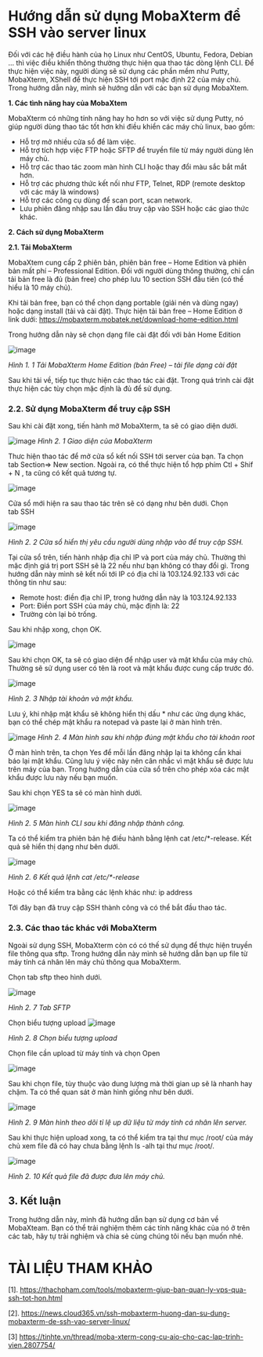 ﻿# **Hướng dẫn sử dụng MobaXterm để SSH vào server linux**
Đối với các hệ điều hành của họ Linux như CentOS, Ubuntu, Fedora, Debian … thì việc điều khiển thông thường thực hiện qua thao tác dòng lệnh CLI. Để thực hiện việc này, người dùng sẽ sử dụng các phần mềm như Putty, MobaXterm, XShell để thực hiện SSH tới port mặc định 22 của máy chủ. Trong hướng dẫn này, mình sẽ hướng dẫn với các bạn sử dụng MobaXtem.

**1. Các tình năng hay của MobaXtem**

MobaXterm có những tính năng hay ho hơn so với việc sử dụng Putty, nó giúp người dùng thao tác tốt hơn khi điều khiển các máy chủ linux, bao gồm:

- Hỗ trợ mở nhiều cửa sổ để làm việc.
- Hỗ trợ tích hợp việc FTP hoặc SFTP để truyền file từ máy người dùng lên máy chủ.
- Hỗ trợ các thao tác zoom màn hình CLI hoặc thay đổi màu sắc bắt mắt hơn.
- Hỗ trợ các phương thức kết nối như FTP, Telnet, RDP (remote desktop với các máy là windows)
- Hỗ trợ các công cụ dùng để scan port, scan network.
- Lưu phiên đăng nhập sau lần đầu truy cập vào SSH hoặc các giao thức khác.

**2. Cách sử dụng MobaXterm**

**2.1. Tải MobaXterm**

MobaXtem cung cấp 2 phiên bản, phiên bản free – Home Edition và phiên bản mất phí – Professional Edition. Đối với người dùng thông thường, chỉ cần tải bản free là đủ (bản free) cho phép lưu 10 section SSH đầu tiên (có thể hiểu là 10 máy chủ).

Khi tải bản free, bạn có thể chọn dạng portable (giải nén và dùng ngay) hoặc dạng install (tải và cài đặt). Thực hiện tải bản free – Home Edition ở link dưới: https://mobaxterm.mobatek.net/download-home-edition.html

Trong hướng dẫn này sẽ chọn dạng file cài đặt đối với bản Home Edition

![image](https://user-images.githubusercontent.com/65167293/157795810-74ce247d-d5b2-4207-88f6-3ac6f132c4d4.png)

*Hình 1. 1   Tải MobaXterm Home Edition (bản Free) – tải file dạng cài đặt*

Sau khi tải về, tiếp tục thực hiện các thao tác cài đặt. Trong quá trình cài đặt thực hiện các tùy chọn mặc định là đủ để sử dụng.
###
### **2.2. Sử dụng MobaXterm để truy cập SSH**
Sau khi cài đặt xong, tiến hành mở MobaXterm, ta sẽ có giao diện dưới.

![image](https://user-images.githubusercontent.com/65167293/157795881-cb29bfdb-84ef-4f06-8e59-6c5b41180a5a.png)
*Hình 2. 1   Giao diện của MobaXterm*

Thưc hiện thao tác để mở cửa sổ kết nối SSH tới server của bạn. Ta chọn tab Section=> New section. Ngoài ra, có thể thực hiện tổ hợp phím Ctl + Shif + N , ta cũng có kết quả tương tự.

![image](https://user-images.githubusercontent.com/65167293/157795909-6c48e6bd-285a-4764-94a8-331bc09fca22.png)

Cửa sổ mới hiện ra sau thao tác trên sẽ có dạng như bên dưới. Chọn tab SSH

![image](https://user-images.githubusercontent.com/65167293/157795939-f31881ed-c405-4e85-a58b-52b30734e3c2.png)

*Hình 2. 2    Cửa sổ hiển thị yêu cầu người dùng nhập vào để truy cập SSH.*

Tại cửa sổ trên, tiến hành nhập địa chỉ IP và port của máy chủ. Thường thì mặc định giá trị port SSH sẽ là 22 nếu như bạn không có thay đổi gì. Trong hướng dẫn này mình sẽ kết nối tới IP có địa chỉ là 103.124.92.133 với các thông tin như sau:

- Remote host: điền địa chỉ IP, trong hướng dẫn này là 103.124.92.133
- Port: Điền port SSH của máy chủ, mặc định là: 22
- Trường còn lại bỏ trống.

Sau khi nhập xong, chọn OK.

![image](https://user-images.githubusercontent.com/65167293/157795956-1bb3623f-b904-4bcf-9e4b-06840b5fc9ac.png)

Sau khi chọn OK, ta sẽ có giao diện để nhập user và mật khẩu của máy chủ. Thường sẽ sử dụng user có tên là root và mật khẩu được cung cấp trước đó.

![image](https://user-images.githubusercontent.com/65167293/157796004-579144d9-5bce-4d75-b5c0-ceb6cdba9b91.png)

*Hình 2. 3   Nhập tài khoản và mật khẩu.*

Lưu ý, khi nhập mật khẩu sẽ không hiển thị dấu \* như các ứng dụng khác, bạn có thể chép mật khẩu ra notepad và paste lại ở màn hình trên.


![image](https://user-images.githubusercontent.com/65167293/157796021-74b51aaf-0313-4d0c-91bf-9bc0971bbbe5.png)
*Hình 2. 4   Màn hình sau khi nhập đúng mật khẩu cho tài khoản root*

Ở màn hình trên, ta chọn Yes để mỗi lần đăng nhập lại ta không cần khai báo lại mật khẩu. Cũng lưu ý việc này nên cân nhắc vì mật khẩu sẽ được lưu trên máy của bạn. Trong hướng dẫn của cửa sổ trên cho phép xóa các mật khẩu được lưu này nếu bạn muốn.

Sau khi chọn YES ta sẽ có màn hình dưới.

![image](https://user-images.githubusercontent.com/65167293/157796039-5531e222-2bf2-40dd-9b2b-796556f46bfc.png)

*Hình 2. 5   Màn hình CLI sau khi đăng nhập thành công.*

Ta có thể kiểm tra phiên bản hệ điều hành bằng lệnh cat /etc/\*-release. Kết quả sẽ hiển thị dạng như bên dưới.

![image](https://user-images.githubusercontent.com/65167293/157796059-d945e01a-8bc8-4230-acf8-eba381bf32b8.png)

*Hình 2. 6    Kết quả lệnh cat /etc/\*-release*

Hoặc có thể kiểm tra bằng các lệnh khác như: ip address

Tới đây bạn đã truy cập SSH thành công và có thể bắt đầu thao tác.


### **2.3. Các thao tác khác với MobaXterm**
Ngoài sử dụng SSH, MobaXterm còn có có thế sử dụng để thực hiện truyền file thông qua sftp. Trong hướng dẫn này mình sẽ hướng dẫn bạn up file từ máy tính cá nhân lên máy chủ thông qua MobaXterm.

Chọn tab sftp theo hình dưới.

![image](https://user-images.githubusercontent.com/65167293/157796079-7f5df9f9-08e9-4f54-b740-07e4daa7ad4d.png)

*Hình 2. 7    Tab SFTP*

Chọn biểu tượng upload
![image](https://user-images.githubusercontent.com/65167293/157796094-aceabea8-ec97-4b36-9f29-510faea63bc4.png)

*Hình 2. 8   Chọn biểu tượng upload*

Chọn file cần upload từ máy tính và chọn Open

![image](https://user-images.githubusercontent.com/65167293/157796115-0949d65a-207f-41ba-b767-d5cc402ff431.png)

Sau khi chọn file, tùy thuộc vào dung lượng mà thời gian up sẽ là nhanh hay chậm. Ta có thể quan sát ở màn hình giống như bên dưới.

![image](https://user-images.githubusercontent.com/65167293/157796142-47734ab0-8f42-4326-b6a1-dea5190d3d8e.png)

*Hình 2. 9  Màn hình theo dõi tỉ lệ up dữ liệu từ máy tính cá nhân lên server.*

Sau khi thực hiện upload xong, ta có thể kiểm tra tại thư mục /root/ của máy chủ xem file đã có hay chưa bằng lệnh ls -alh tại thư mục /root/.

![image](https://user-images.githubusercontent.com/65167293/157796164-be20eee2-6f4a-4e11-97fb-2c089149bce0.png)

*Hình 2. 10   Kết quả file đã được đưa lên máy chủ.*
## **3. Kết luận**
Trong hướng dẫn này, mình đã hướng dẫn bạn sử dụng cơ bản về MobaXteam. Bạn có thể trải nghiệm thêm các tính năng khác của nó ở trên các tab, hãy tự trải nghiệm và chia sẻ cùng chúng tôi nếu bạn muốn nhé.

# **TÀI LIỆU THAM KHẢO**
[1]. <https://thachpham.com/tools/mobaxterm-giup-ban-quan-ly-vps-qua-ssh-tot-hon.html>

[2]. <https://news.cloud365.vn/ssh-mobaxterm-huong-dan-su-dung-mobaxterm-de-ssh-vao-server-linux/>

[3] <https://tinhte.vn/thread/moba-xterm-cong-cu-aio-cho-cac-lap-trinh-vien.2807754/>


